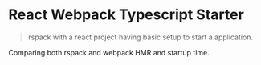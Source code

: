# React Webpack Typescript Starter

> rspack with a react project having basic setup to start a application.

Comparing both rspack and webpack HMR and startup time.
